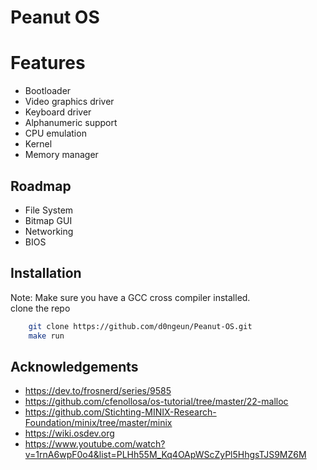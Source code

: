 
# Peanut OS

# Features

- Bootloader
- Video graphics driver
- Keyboard driver
- Alphanumeric support
- CPU emulation
- Kernel
- Memory manager

## Roadmap

- File System
- Bitmap GUI
- Networking
- BIOS 

## Installation

Note: Make sure you have a GCC cross compiler installed.  
clone the repo
```bash
    git clone https://github.com/d0ngeun/Peanut-OS.git
    make run
```

## Acknowledgements

 - https://dev.to/frosnerd/series/9585
 - https://github.com/cfenollosa/os-tutorial/tree/master/22-malloc
 - https://github.com/Stichting-MINIX-Research-Foundation/minix/tree/master/minix
 - https://wiki.osdev.org
 - https://www.youtube.com/watch?v=1rnA6wpF0o4&list=PLHh55M_Kq4OApWScZyPl5HhgsTJS9MZ6M